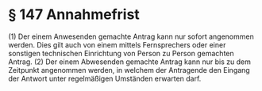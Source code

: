 # § 147 Annahmefrist
(1) Der einem Anwesenden gemachte Antrag kann nur sofort angenommen werden. Dies gilt auch von einem mittels Fernsprechers oder einer sonstigen technischen Einrichtung von Person zu Person gemachten Antrag.
(2) Der einem Abwesenden gemachte Antrag kann nur bis zu dem Zeitpunkt angenommen werden, in welchem der Antragende den Eingang der Antwort unter regelmäßigen Umständen erwarten darf.